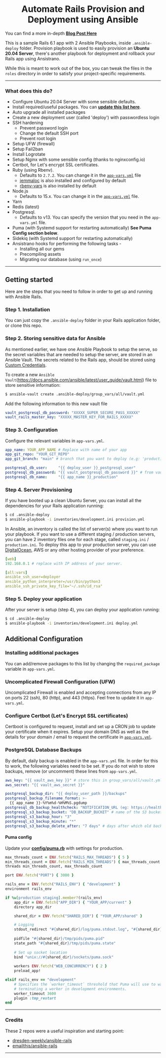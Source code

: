 <h1 align="center">Automate Rails Provision and Deployment using Ansible</h1>

You can find a more in-depth [**Blog Post Here**](https://www.pedroalonso.net/blog/automate-rails-provision-and-deployment-using-ansible)

This is a sample Rails 6.1 app with 2 Ansible Playbooks, inside `.ansible-deploy` folder. Provision playbook is used to easily provision an **Ubuntu 20.04 Server**, there's another playbook for deployment and rollback your Rails app using Ansistrano.

While this is meant to work out of the box, you can tweak the files in the `roles` directory in order to satisfy your project-specific requirements. 

---

### What does this do?
* Configure Ubuntu 20.04 Server with some sensible defaults.
* Install required/useful packages. You can [**update this list here**](https://github.com/pedropaf/rails-ansible-provision-deployment/blob/bb402ad2777dc6cf9d4e7225fb85cd0eafb2a3a1/.ansible-deploy/app-vars.yml#L53-L75).
* Auto upgrade all installed packages
* Create a new deployment user (called 'deploy') with passwordless login
* SSH hardening
    * Prevent password login
    * Change the default SSH port
    * Prevent root login
* Setup UFW (firewall)
* Setup Fail2ban
* Install Logrotate
* Setup Nginx with some sensible config (thanks to nginxconfig.io)
* Certbot, for Let's encrypt SSL certificates.
* Ruby (using Rbenv).
    * Defaults to `2.7.2`. You can change it in the [`app-vars.yml`](https://github.com/pedropaf/rails-ansible-provision-deployment/blob/bb402ad2777dc6cf9d4e7225fb85cd0eafb2a3a1/.ansible-deploy/app-vars.yml#L78) file
    * [jemmaloc](https://github.com/jemalloc/jemalloc) is also installed and configured by default
    * [rbenv-vars](https://github.com/rbenv/rbenv-vars) is also installed by default
* Node.js 
    * Defaults to 15.x. You can change it in the [`app-vars.yml`](https://github.com/pedropaf/rails-ansible-provision-deployment/blob/bb402ad2777dc6cf9d4e7225fb85cd0eafb2a3a1/.ansible-deploy/app-vars.yml#L88) file.
* Yarn
* Redis (latest)
* Postgresql. 
    * Defaults to v13. You can specify the version that you need in the `app-vars.yml` file.
* Puma (with Systemd support for restarting automatically) **See Puma Config section below**.
* Sidekiq (with Systemd support for restarting automatically)
* Ansistrano hooks for performing the following tasks - 
    * Installing all our gems
    * Precompiling assets
    * Migrating our database (using `run_once`)

---

## Getting started
Here are the steps that you need to follow in order to get up and running with Ansible Rails. 

### Step 1. Installation

You can just copy the `.ansible-deploy` folder in your Rails application folder, or clone this repo.

### Step 2. Storing sensitive data for Ansible
As mentioned earlier, we have one Ansible Playbook to setup the serve, so the secret variables that are needed to setup the server, are stored in an Ansible Vault. The secrets related to the Rails app, should be stored using [Custom Credentials](https://edgeguides.rubyonrails.org/security.html#custom-credentials).

To create a new `Ansible Vault`(https://docs.ansible.com/ansible/latest/user_guide/vault.html) file to store sensitive information:

```bash
$ ansible-vault create .ansible-deploy/group_vars/all/vault.yml
```

Add the following information to this new vault file
```yaml
vault_postgresql_db_password: "XXXXX_SUPER_SECURE_PASS_XXXXX"
vault_rails_master_key: "XXXXX_MASTER_KEY_FOR_RAILS_XXXXX"
```

### Step 3. Configuration
Configure the relevant variables in `app-vars.yml`.

```yaml
app_name: YOUR_APP_NAME # Replace with name of your app
app_git_repo: "YOUR_GIT_REPO"
app_git_branch: "main" # branch that you want to deploy (e.g: 'production')

postgresql_db_user:     "{{ deploy_user }}_postgresql_user"
postgresql_db_password: "{{ vault_postgresql_db_password }}" # from vault (see previous section)
postgresql_db_name:     "{{ app_name }}_production"
```

### Step 4. Server Provisioning

If you have booted up a clean Ubuntu Server, you can install all the dependencies for your Rails application running:

```bash
$ cd .ansible-deploy
$ ansible-playbook -i inventories/development.ini provision.yml
```

In Ansible, an inventory is called the list of server(s) where you want to run your playbook. If you want to use a different staging / production servers, you can have 2 inventory files one for each stage, called `staging.ini` / `production.ini`.
To deploy this app to your production server, you can use [DigitalOcean](https://www.digitalocean.com), AWS or any other hosting provider of your preference.

```yaml
[web]
192.168.0.1 # replace with IP address of your server.

[all:vars]
ansible_ssh_user=deployer
ansible_python_interpreter=/usr/bin/python3
ansible_ssh_private_key_file="~/.ssh/id_rsa"
```

### Step 5. Deploy your application

After your server is setup (step 4), you can deploy your application running: 

```bash
$ cd .ansible-deploy
$ ansible-playbook -i inventories/development.ini deploy.yml
```

## Additional Configuration
###  Installing additional packages
You can add/remove packages to this list by changing the `required_package` variable in `app-vars.yml`.
###  Uncomplicated Firewall Configuration (UFW)

Uncomplicated Firewall is enabled and accepting connections from any IP on ports 22 (ssh), 80 (http), and 443 (https). Feel free to update it in `app-vars.yml`.
### Configure Certbot (Let's Encrypt SSL certificates)

Certboot is configured to request, install and set up a CRON job to update your certificate when it expires. Setup your domain DNS as well as the details for your domain / email to request the certificate in [`app-vars.yml`](https://github.com/pedropaf/rails-ansible-provision-deployment/blob/bb402ad2777dc6cf9d4e7225fb85cd0eafb2a3a1/.ansible-deploy/app-vars.yml#L103).
### PostgreSQL Database Backups
By default, daily backup is enabled in the `app-vars.yml` file. In order for this to work, the following variables need to be set. If you do not wish to store backups, remove (or uncomment) these lines from `app-vars.yml`.

```yaml
aws_key: "{{ vault_aws_key }}" # store this in group_vars/all/vault.yml that we created earlier
aws_secret: "{{ vault_aws_secret }}"

postgresql_backup_dir: "{{ deploy_user_path }}/backups"
postgresql_backup_filename_format: >-
  {{ app_name }}-%Y%m%d-%H%M%S.pgdump
postgresql_db_backup_healthcheck: "NOTIFICATION_URL (eg: https://healthcheck.io/)" # optional
postgresql_s3_backup_bucket: "DB_BACKUP_BUCKET" # name of the S3 bucket to store backups
postgresql_s3_backup_hour: "3"
postgresql_s3_backup_minute: "*"
postgresql_s3_backup_delete_after: "7 days" # days after which old backups should be deleted
```

#### Puma config

Update your [**config/puma.rb**](https://github.com/pedropaf/rails-ansible-provision-deployment/blob/main/config/puma.rb) with settings for production.

```ruby
max_threads_count = ENV.fetch("RAILS_MAX_THREADS") { 5 }
min_threads_count = ENV.fetch("RAILS_MIN_THREADS") { max_threads_count }
threads min_threads_count, max_threads_count

port ENV.fetch("PORT") { 3000 }

rails_env = ENV.fetch("RAILS_ENV") { "development" }
environment rails_env

if %w[production staging].member?(rails_env)
    app_dir = ENV.fetch("APP_DIR") { "YOUR_APP/current" }
    directory app_dir

    shared_dir = ENV.fetch("SHARED_DIR") { "YOUR_APP/shared" }

    # Logging
    stdout_redirect "#{shared_dir}/log/puma.stdout.log", "#{shared_dir}/log/puma.stderr.log", true
    
    pidfile "#{shared_dir}/tmp/pids/puma.pid"
    state_path "#{shared_dir}/tmp/pids/puma.state"
    
    # Set up socket location
    bind "unix://#{shared_dir}/sockets/puma.sock"
    
    workers ENV.fetch("WEB_CONCURRENCY") { 2 }
    preload_app!

elsif rails_env == "development"
    # Specifies the `worker_timeout` threshold that Puma will use to wait before
    # terminating a worker in development environments.
    worker_timeout 3600
    plugin :tmp_restart
end
```

--- 

### Credits

These 2 repos were a useful inspiration and starting point:

* [dresden-weekly/ansible-rails](https://github.com/dresden-weekly/ansible-rails)
* [emailthis/ansible-rails](https://github.com/EmailThis/ansible-rails)
---
